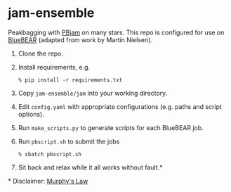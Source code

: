 # jam-ensemble

Peakbagging with [PBjam](https://github.com/grd349/PBjam) on many stars. This repo is configured for use on [BlueBEAR](https://intranet.birmingham.ac.uk/it/teams/infrastructure/research/bear/bluebear/index.aspx) (adapted from work by Martin Nielsen).

1. Clone the repo.

2. Install requirements, e.g.

   ```shell
   % pip install -r requirements.txt
   ```

3. Copy `jam-ensemble/jam` into your working directory.

4. Edit `config.yaml` with appropriate configurations (e.g. paths and script options).

5. Run `make_scripts.py` to generate scripts for each BlueBEAR job.

6. Run `pbscript.sh` to submit the jobs

   ```shell
   % sbatch pbscript.sh
   ```

7. Sit back and relax while it all works without fault.\*

\* Disclaimer: [Murphy's Law](https://en.wikipedia.org/wiki/Murphy%27s_law)
